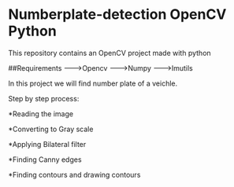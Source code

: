 # Numberplate-detection OpenCV Python

This repository contains an OpenCV project made with python

##Requirements
--->Opencv
--->Numpy
--->Imutils

In this project we will find number plate of a veichle.

Step by step process:

*Reading the image

*Converting to Gray scale

*Applying Bilateral filter

*Finding Canny edges

*Finding contours and drawing contours
